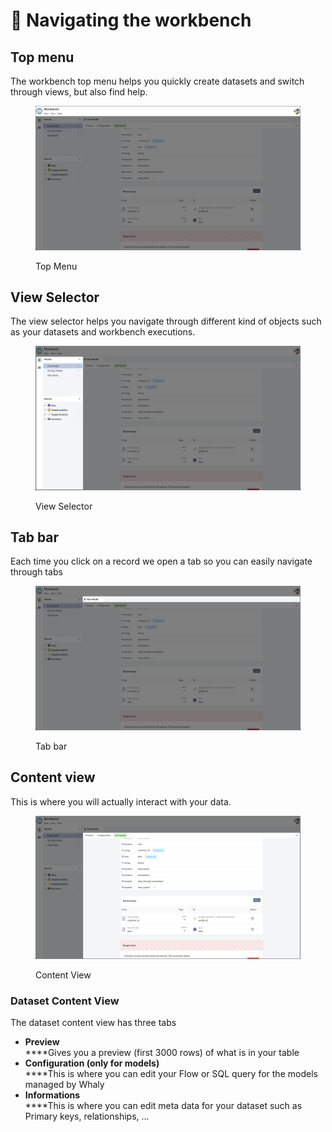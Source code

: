 # 🚀 Navigating the workbench

## Top menu

The workbench top menu helps you quickly create datasets and switch through views, but also find help.

<figure><img src="../.gitbook/assets/image (23).png" alt=""><figcaption><p>Top Menu</p></figcaption></figure>

## View Selector

The view selector helps you navigate through different kind of objects such as your datasets and workbench executions.

<figure><img src="../.gitbook/assets/image (11) (3).png" alt=""><figcaption><p>View Selector</p></figcaption></figure>

## Tab bar

Each time you click on a record we open a tab so you can easily navigate through tabs&#x20;

<figure><img src="../.gitbook/assets/image (4) (2).png" alt=""><figcaption><p>Tab bar</p></figcaption></figure>

## Content view

This is where you will actually interact with your data.

<figure><img src="../.gitbook/assets/image (13) (3).png" alt=""><figcaption><p>Content View</p></figcaption></figure>

### Dataset Content View

The dataset content view has three tabs

* **Preview**\
  ****Gives you a preview (first 3000 rows) of what is in your table
* **Configuration (only for models)**\
  ****This is where you can edit your Flow or SQL query for the models managed by Whaly
* **Informations**\
  ****This is where you can edit meta data for your dataset such as Primary keys, relationships, ...

